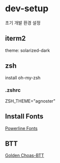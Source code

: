 # dev-setup
초기 개발 환경 설정

## iterm2
theme: solarized-dark

## zsh
install oh-my-zsh
### .zshrc
ZSH_THEME="agnoster"

## Install Fonts
[Powerline Fonts](https://github.com/powerline/fonts)

## BTT
[Golden Choas-BTT](https://goldenchaos.net/goldenchaos-btt.html)
